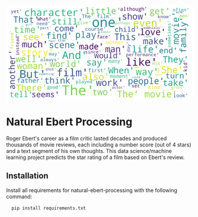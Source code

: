 ![ebert wordcloud](/images/wordcloud.png)

# Natural Ebert Processing

Roger Ebert's career as a film critic lasted decades and produced thousands of movie reviews, each including a number score (out of 4 stars) and a text segment of his own thoughts. This data science/machine learning project predicts the star rating of a film based on Ebert's review.




## Installation

Install all requirements for natural-ebert-processing with the following command:

```bash
  pip install requirements.txt
```
    